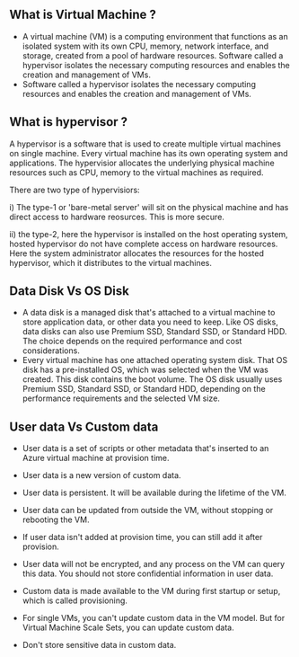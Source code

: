 ## What is Virtual Machine ?

- A virtual machine (VM) is a computing environment that functions as an isolated system with its own CPU, memory, network interface, and storage, created from a pool of hardware resources. Software called a hypervisor isolates the necessary computing resources and enables the creation and management of VMs.
- Software called a hypervisor isolates the necessary computing resources and enables the creation and management of VMs.

## What is hypervisor ?

A hypervisor is a software that is used to create multiple virtual machines on single machine. Every virtual machine has its own operating system and applications. The hypervisior allocates the underlying physical machine resources such as CPU, memory to the virtual machines as required.

There are two type of hypervisiors:

i) The type-1 or 'bare-metal server' will sit on the physical machine and has direct access to hardware reosurces. This is more secure.

ii) the type-2, here the hypervisor is installed on the host operating system, hosted hypervisor do not have complete access on hardware resources. Here the system administrator allocates the resources for the hosted hypervisor, which it distributes to the virtual machines.

## Data Disk Vs OS Disk

- A data disk is a managed disk that's attached to a virtual machine to store application data, or other data you need to keep. Like OS disks, data disks can also use Premium SSD, Standard SSD, or Standard HDD. The choice depends on the required performance and cost considerations.
- Every virtual machine has one attached operating system disk. That OS disk has a pre-installed OS, which was selected when the VM was created. This disk contains the boot volume. The OS disk usually uses Premium SSD, Standard SSD, or Standard HDD, depending on the performance requirements and the selected VM size.

## User data Vs Custom data

- User data is a set of scripts or other metadata that's inserted to an Azure virtual machine at provision time.
- User data is a new version of custom data.
- User data is persistent. It will be available during the lifetime of the VM.
- User data can be updated from outside the VM, without stopping or rebooting the VM.
- If user data isn't added at provision time, you can still add it after provision.
- User data will not be encrypted, and any process on the VM can query this data. You should not store confidential information in user data.

- Custom data is made available to the VM during first startup or setup, which is called provisioning.
- For single VMs, you can't update custom data in the VM model. But for Virtual Machine Scale Sets, you can update custom data.
- Don't store sensitive data in custom data.
